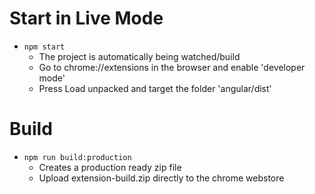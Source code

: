 # Start in Live Mode
* `npm start`
  * The project is automatically being watched/build
  * Go to chrome://extensions in the browser and enable 'developer mode'
  * Press Load unpacked and target the folder 'angular/dist'

# Build
* `npm run build:production`
  * Creates a production ready zip file
  * Upload extension-build.zip directly to the chrome webstore